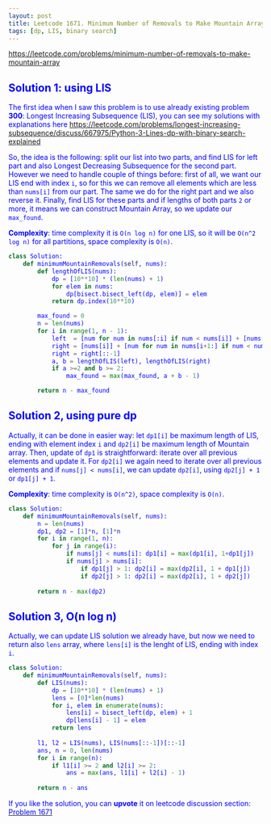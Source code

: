 ```yaml
---
layout: post
title: Leetcode 1671. Minimum Number of Removals to Make Mountain Array
tags: [dp, LIS, binary search]
---
```


<a href="https://leetcode.com/problems/minimum-number-of-removals-to-make-mountain-array"> <font color = blue>https://leetcode.com/problems/minimum-number-of-removals-to-make-mountain-array

## Solution 1: using LIS

The first idea when I saw this problem is to use already existing problem **300**: Longest Increasing Subsequence (LIS), you can see my solutions with explanations here https://leetcode.com/problems/longest-increasing-subsequence/discuss/667975/Python-3-Lines-dp-with-binary-search-explained

So, the idea is the following: split our list into two parts, and find LIS for left part and also Longest Decreasing Subsequence for the second part. However we need to handle couple of things before: first of all, we want our LIS end with index `i`, so for this we can remove all elements which are less than `nums[i]` from our part. The same we do for the right part and we also reverse it. Finally, find LIS for these parts and if lengths of both parts `2` or more, it means we can construct Mountain Array, so we update our `max_found`.

**Complexity**: time complexity it is `O(n log n)` for one LIS, so it will be `O(n^2 log n)` for all partitions, space complexity is `O(n)`.

```python
class Solution:
    def minimumMountainRemovals(self, nums):
        def lengthOfLIS(nums):
            dp = [10**10] * (len(nums) + 1)
            for elem in nums: 
                dp[bisect.bisect_left(dp, elem)] = elem  
            return dp.index(10**10)

        max_found = 0
        n = len(nums)
        for i in range(1, n - 1):
            left  = [num for num in nums[:i] if num < nums[i]] + [nums[i]]
            right = [nums[i]] + [num for num in nums[i+1:] if num < nums[i]]
            right = right[::-1]
            a, b = lengthOfLIS(left), lengthOfLIS(right)
            if a >=2 and b >= 2: 
                max_found = max(max_found, a + b - 1)

        return n - max_found
```

## Solution 2, using pure dp

Actually, it can be done in easier way: let `dp1[i]` be maximum length of LIS, ending with element index `i` and `dp2[i]` be maximum length of Mountain array. Then, update of `dp1` is straightforward: iterate over all previous elements and update it. For `dp2[i]` we again need to iterate over all previous elements and if `nums[j] < nums[i]`, we can update `dp2[i]`, using `dp2[j] + 1` or `dp1[j] + 1`.

**Complexity**: time complexity is `O(n^2)`, space complexity is `O(n)`.

```python
class Solution:
    def minimumMountainRemovals(self, nums):
        n = len(nums)
        dp1, dp2 = [1]*n, [1]*n
        for i in range(1, n):
            for j in range(i):
                if nums[j] < nums[i]: dp1[i] = max(dp1[i], 1+dp1[j])
                if nums[j] > nums[i]: 
                    if dp1[j] > 1: dp2[i] = max(dp2[i], 1 + dp1[j])
                    if dp2[j] > 1: dp2[i] = max(dp2[i], 1 + dp2[j])
        
        return n - max(dp2)
```

## Solution 3, O(n log n)

Actually, we can update LIS solution we already have, but now we need to return also `lens` array, where `lens[i]` is the lenght of LIS, ending with index `i`.

```python
class Solution:
    def minimumMountainRemovals(self, nums):
        def LIS(nums):
            dp = [10**10] * (len(nums) + 1)
            lens = [0]*len(nums)
            for i, elem in enumerate(nums): 
                lens[i] = bisect_left(dp, elem) + 1
                dp[lens[i] - 1] = elem 
            return lens
        
        l1, l2 = LIS(nums), LIS(nums[::-1])[::-1]
        ans, n = 0, len(nums)
        for i in range(n):
            if l1[i] >= 2 and l2[i] >= 2:
                ans = max(ans, l1[i] + l2[i] - 1)
                
        return n - ans
```

If you like the solution, you can **upvote** it on leetcode discussion section:<a href="https://leetcode.com/problems/minimum-number-of-removals-to-make-mountain-array/discuss/952053/python-3-solutions%3a-lis-dp-o(n-log-n)-explained"> <font color = blue>Problem 1671
